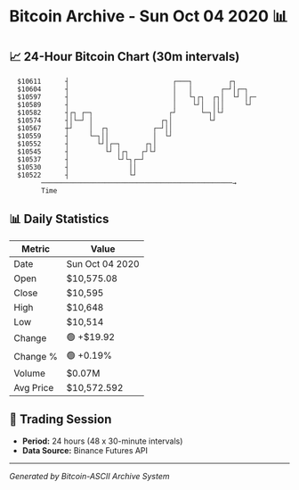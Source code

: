 # Bitcoin Archive - Sun Oct 04 2020 📊

## 📈 24-Hour Bitcoin Chart (30m intervals)

```
  $10611      ┤                          ┌───┐         ┌┐      
  $10604      ┤                          │   │       ┌─┘│┌─┐   
  $10597      ┤                          │   └┐┌┐  ┌┐│  └┘ │┌─ 
  $10589      ┤                          │    └┘│  │││     └┘  
  $10582      ┤┌┐ ┌─┐                   ┌┘      └─┐│└┘         
  $10574      ┤│└─┘ │                 ┌┐│         └┘           
  $10567      ┼┘    │  ┌┐           ┌─┘││                      
  $10559      ┤     └─┐││           │  └┘                      
  $10552      ┤       └┘│┌─┐      ┌┐│                          
  $10545      ┤         └┘ │┌┐   ┌┘└┘                          
  $10537      ┤            └┘└┐┌─┘                             
  $10530      ┤               ││                               
  $10522      ┤               └┘                               
        ────────────────────────────────────────────────→
        Time
```

## 📊 Daily Statistics

| Metric | Value |
|--------|-------|
| Date | Sun Oct 04 2020 |
| Open | $10,575.08 |
| Close | $10,595 |
| High | $10,648 |
| Low | $10,514 |
| Change | 🟢 +$19.92 |
| Change % | 🟢 +0.19% |
| Volume | $0.07M |
| Avg Price | $10,572.592 |

## 📅 Trading Session

- **Period:** 24 hours (48 x 30-minute intervals)
- **Data Source:** Binance Futures API

---
*Generated by Bitcoin-ASCII Archive System*
